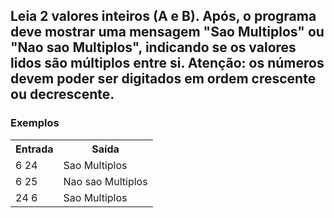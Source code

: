 <div>
  <h2>
    Leia 2 valores inteiros (A e B). Após, o programa deve mostrar uma mensagem "Sao Multiplos" ou "Nao sao Multiplos", indicando se os valores lidos são múltiplos entre si. Atenção: os números devem poder ser digitados em ordem crescente ou decrescente.
  </h2>
  
  
  <h3>Exemplos</h3>
    <table>
        <tr>
            <th>Entrada</th>
            <th>Saída</th>
        </tr>
        <tr>
            <td>6 24</td>
            <td>Sao Multiplos</td>
        </tr>
        <tr>
            <td>6 25</td>
            <td>Nao sao Multiplos</td>
        </tr>
        <tr>
            <td>24 6</td>
            <td>Sao Multiplos</td>
        </tr>
    </table>
    </div>
